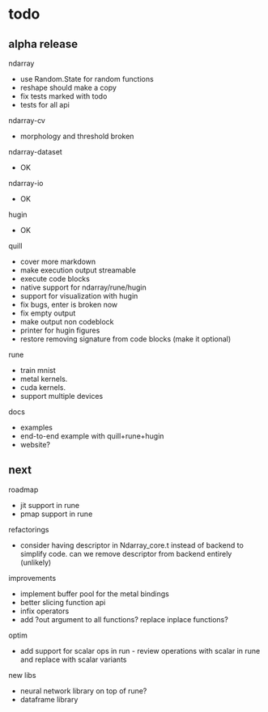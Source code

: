 # todo

## alpha release

ndarray
- use Random.State for random functions
- reshape should make a copy
- fix tests marked with todo
- tests for all api

ndarray-cv
- morphology and threshold broken

ndarray-dataset
- OK

ndarray-io
- OK

hugin
- OK

quill
- cover more markdown
- make execution output streamable
- execute code blocks
- native support for ndarray/rune/hugin
- support for visualization with hugin
- fix bugs, enter is broken now
- fix empty output
- make output non codeblock
- printer for hugin figures
- restore removing signature from code blocks (make it optional)

rune
- train mnist
- metal kernels.
- cuda kernels.
- support multiple devices

docs
- examples
- end-to-end example with quill+rune+hugin
- website?

## next

roadmap
- jit support in rune
- pmap support in rune

refactorings
- consider having descriptor in Ndarray_core.t instead of backend to simplify code. can we remove descriptor from backend entirely (unlikely)

improvements
- implement buffer pool for the metal bindings
- better slicing function api
- infix operators
- add ?out argument to all functions? replace inplace functions?

optim
- add support for scalar ops in run - review operations with scalar in rune and replace with scalar variants

new libs
- neural network library on top of rune?
- dataframe library
